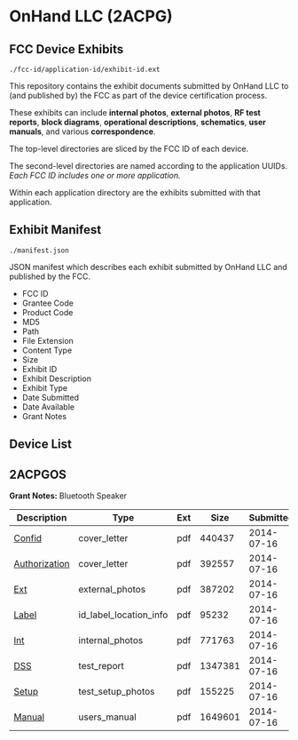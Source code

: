 # OnHand LLC (2ACPG)
## FCC Device Exhibits

```
./fcc-id/application-id/exhibit-id.ext
```

This repository contains the exhibit documents submitted by OnHand LLC to (and published by) the FCC as part of the device certification process.

These exhibits can include **internal photos**, **external photos**, **RF test reports**, **block diagrams**, **operational descriptions**, **schematics**, **user manuals**, and various **correspondence**.

The top-level directories are sliced by the FCC ID of each device.

The second-level directories are named according to the application UUIDs. *Each FCC ID includes one or more application.*

Within each application directory are the exhibits submitted with that application. 

## Exhibit Manifest

```
./manifest.json
```

JSON manifest which describes each exhibit submitted by OnHand LLC and published by the FCC.

- FCC ID
- Grantee Code
- Product Code
- MD5
- Path
- File Extension
- Content Type
- Size
- Exhibit ID
- Exhibit Description
- Exhibit Type
- Date Submitted
- Date Available
- Grant Notes

## Device List
## 2ACPGOS
**Grant Notes:** Bluetooth Speaker

| Description | Type | Ext | Size | Submitted | Available |
| ----------- | ---- | --- | ---- | --------- | --------- |
| [Confid](2ACPGOS/8435292ff3ee37a9f9c10cae6a7bafec/2326943.pdf) | cover_letter | pdf | 440437 | 2014-07-16 | 2014-07-16 |
| [Authorization](2ACPGOS/8435292ff3ee37a9f9c10cae6a7bafec/2326946.pdf) | cover_letter | pdf | 392557 | 2014-07-16 | 2014-07-16 |
| [Ext](2ACPGOS/8435292ff3ee37a9f9c10cae6a7bafec/2326941.pdf) | external_photos | pdf | 387202 | 2014-07-16 | 2014-07-16 |
| [Label](2ACPGOS/8435292ff3ee37a9f9c10cae6a7bafec/2326945.pdf) | id_label_location_info | pdf | 95232 | 2014-07-16 | 2014-07-16 |
| [Int](2ACPGOS/8435292ff3ee37a9f9c10cae6a7bafec/2326944.pdf) | internal_photos | pdf | 771763 | 2014-07-16 | 2014-07-16 |
| [DSS](2ACPGOS/8435292ff3ee37a9f9c10cae6a7bafec/2326942.pdf) | test_report | pdf | 1347381 | 2014-07-16 | 2014-07-16 |
| [Setup](2ACPGOS/8435292ff3ee37a9f9c10cae6a7bafec/2326947.pdf) | test_setup_photos | pdf | 155225 | 2014-07-16 | 2014-07-16 |
| [Manual](2ACPGOS/8435292ff3ee37a9f9c10cae6a7bafec/2326948.pdf) | users_manual | pdf | 1649601 | 2014-07-16 | 2014-07-16 |

